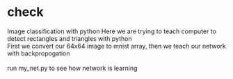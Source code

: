 # check
Image classification with python
Here we are trying to teach computer to detect rectangles and triangles with python
<br>
First we convert our 64x64 image to mnist array, then we teach our network with backpropogation
<br>
<br>
run my_net.py to see how network is learning
